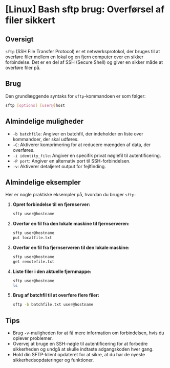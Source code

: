 # [Linux] Bash sftp brug: Overførsel af filer sikkert

## Oversigt
`sftp` (SSH File Transfer Protocol) er et netværksprotokol, der bruges til at overføre filer mellem en lokal og en fjern computer over en sikker forbindelse. Det er en del af SSH (Secure Shell) og giver en sikker måde at overføre filer på.

## Brug
Den grundlæggende syntaks for `sftp`-kommandoen er som følger:

```bash
sftp [options] [user@]host
```

## Almindelige muligheder
- `-b batchfile`: Angiver en batchfil, der indeholder en liste over kommandoer, der skal udføres.
- `-C`: Aktiverer komprimering for at reducere mængden af data, der overføres.
- `-i identity_file`: Angiver en specifik privat nøglefil til autentificering.
- `-P port`: Angiver en alternativ port til SSH-forbindelsen.
- `-v`: Aktiverer detaljeret output for fejlfinding.

## Almindelige eksempler
Her er nogle praktiske eksempler på, hvordan du bruger `sftp`:

1. **Opret forbindelse til en fjernserver:**
   ```bash
   sftp user@hostname
   ```

2. **Overfør en fil fra den lokale maskine til fjernserveren:**
   ```bash
   sftp user@hostname
   put localfile.txt
   ```

3. **Overfør en fil fra fjernserveren til den lokale maskine:**
   ```bash
   sftp user@hostname
   get remotefile.txt
   ```

4. **Liste filer i den aktuelle fjernmappe:**
   ```bash
   sftp user@hostname
   ls
   ```

5. **Brug af batchfil til at overføre flere filer:**
   ```bash
   sftp -b batchfile.txt user@hostname
   ```

## Tips
- Brug `-v`-muligheden for at få mere information om forbindelsen, hvis du oplever problemer.
- Overvej at bruge en SSH-nøgle til autentificering for at forbedre sikkerheden og undgå at skulle indtaste adgangskoden hver gang.
- Hold din SFTP-klient opdateret for at sikre, at du har de nyeste sikkerhedsopdateringer og funktioner.